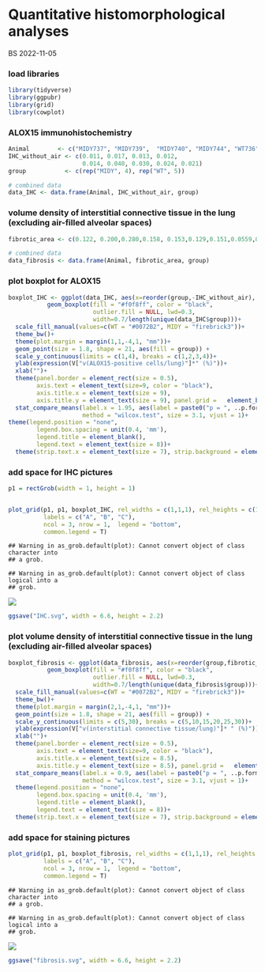 Quantitative histomorphological analyses
================
BS
2022-11-05

### load libraries

``` r
library(tidyverse)
library(ggpubr)
library(grid)
library(cowplot)
```

### ALOX15 immunohistochemistry

``` r
Animal        <- c("MIDY737", "MIDY739",  "MIDY740", "MIDY744", "WT736", "WT738",  "WT741",  "WT743",  "WT745") 
IHC_without_air <- c(0.011, 0.017, 0.013, 0.012,                                          
                     0.014, 0.040, 0.030, 0.024, 0.021)
group           <- c(rep("MIDY", 4), rep("WT", 5))

# combined data
data_IHC <- data.frame(Animal, IHC_without_air, group)
```

### volume density of interstitial connective tissue in the lung (excluding air-filled alveolar spaces)

``` r
fibrotic_area <- c(0.122, 0.200,0.280,0.158, 0.153,0.129,0.151,0.0559,0.150)

# combined data
data_fibrosis <- data.frame(Animal, fibrotic_area, group)
```

### plot boxplot for ALOX15

``` r
boxplot_IHC <- ggplot(data_IHC, aes(x=reorder(group,-IHC_without_air), y=100*IHC_without_air))+
           geom_boxplot(fill = "#f0f8ff", color = "black", 
                        outlier.fill = NULL, lwd=0.3,
                        width=0.7/length(unique(data_IHC$group)))+
  scale_fill_manual(values=c(WT = "#0072B2", MIDY = "firebrick3"))+
  theme_bw()+
  theme(plot.margin = margin(1,1,-4,1, "mm"))+
  geom_point(size = 1.8, shape = 21, aes(fill = group)) +
  scale_y_continuous(limits = c(1,4), breaks = c(1,2,3,4))+
  ylab(expression(V["v(ALOX15-positive cells/lung)"]*" (%)"))+
  xlab("")+
  theme(panel.border = element_rect(size = 0.5), 
        axis.text = element_text(size=9, color = "black"),     
        axis.title.x = element_text(size = 9), 
        axis.title.y = element_text(size = 9), panel.grid =   element_blank())+
  stat_compare_means(label.x = 1.95, aes(label = paste0("p = ", ..p.format..)),
                     method = "wilcox.test", size = 3.1, vjust = 1)+
theme(legend.position = "none", 
        legend.box.spacing = unit(0.4, 'mm'), 
        legend.title = element_blank(), 
        legend.text = element_text(size = 8))+
  theme(strip.text.x = element_text(size = 7), strip.background = element_blank(),legend.margin=margin(0,0,0,0), legend.box.margin=margin(-12,-12,-3,-12))
```

### add space for IHC pictures

``` r
p1 = rectGrob(width = 1, height = 1)


plot_grid(p1, p1, boxplot_IHC, rel_widths = c(1,1,1), rel_heights = c(1,1,1),
          labels = c("A", "B", "C"), 
          ncol = 3, nrow = 1,  legend = "bottom",
          common.legend = T)
```

    ## Warning in as_grob.default(plot): Cannot convert object of class character into
    ## a grob.

    ## Warning in as_grob.default(plot): Cannot convert object of class logical into a
    ## grob.

![](Quantitative-histomorphology_files/figure-gfm/unnamed-chunk-5-1.png)<!-- -->

``` r
ggsave("IHC.svg", width = 6.6, height = 2.2)
```

### plot volume density of interstitial connective tissue in the lung (excluding air-filled alveolar spaces)

``` r
boxplot_fibrosis <- ggplot(data_fibrosis, aes(x=reorder(group,fibrotic_area), y=100*fibrotic_area))+
           geom_boxplot(fill = "#f0f8ff", color = "black", 
                        outlier.fill = NULL, lwd=0.3,
                        width=0.7/length(unique(data_fibrosis$group)))+
  scale_fill_manual(values=c(WT = "#0072B2", MIDY = "firebrick3"))+
  theme_bw()+
  theme(plot.margin = margin(2,1,-4,1, "mm"))+
  geom_point(size = 1.8, shape = 21, aes(fill = group)) +
  scale_y_continuous(limits = c(5,30), breaks = c(5,10,15,20,25,30))+
  ylab(expression(V["v(interstitial connective tissue/lung)"]* " (%)"))+
  xlab("")+
  theme(panel.border = element_rect(size = 0.5), 
        axis.text = element_text(size=9, color = "black"),     
        axis.title.x = element_text(size = 8.5), 
        axis.title.y = element_text(size = 8.5), panel.grid =   element_blank())+
  stat_compare_means(label.x = 0.9, aes(label = paste0("p = ", ..p.format..)),
                     method = "wilcox.test", size = 3.1, vjust = 1)+
  theme(legend.position = "none", 
        legend.box.spacing = unit(0.4, 'mm'), 
        legend.title = element_blank(), 
        legend.text = element_text(size = 8))+
  theme(strip.text.x = element_text(size = 7), strip.background = element_blank(),legend.margin=margin(0,0,0,0), legend.box.margin=margin(-12,-12,-3,-12))
```

### add space for staining pictures

``` r
plot_grid(p1, p1, boxplot_fibrosis, rel_widths = c(1,1,1), rel_heights = c(1,1,1),
          labels = c("A", "B", "C"), 
          ncol = 3, nrow = 1,  legend = "bottom",
          common.legend = T)
```

    ## Warning in as_grob.default(plot): Cannot convert object of class character into
    ## a grob.

    ## Warning in as_grob.default(plot): Cannot convert object of class logical into a
    ## grob.

![](Quantitative-histomorphology_files/figure-gfm/unnamed-chunk-7-1.png)<!-- -->

``` r
ggsave("fibrosis.svg", width = 6.6, height = 2.2)
```
